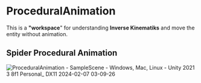 # ProceduralAnimation
This is a **"workspace**" for understanding **Inverse Kinematiks** and move the entity without animation. 
## Spider Procedural Animation
![ProceduralAnimation - SampleScene - Windows, Mac, Linux - Unity 2021 3 8f1 Personal_ _DX11_ 2024-02-07 03-09-26](https://github.com/Erces/ProceduralAnimation/assets/51009171/f9deffef-98b3-4830-bc82-61c598b8bc16)
